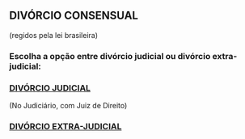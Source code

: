 ## DIVÓRCIO CONSENSUAL
(regidos pela lei brasileira)

### Escolha a opção entre divórcio judicial ou divórcio extra-judicial:

### [DIVÓRCIO JUDICIAL](judicial)
(No Judiciário, com Juiz de Direito)



### [DIVÓRCIO EXTRA-JUDICIAL](extra-judicial)
